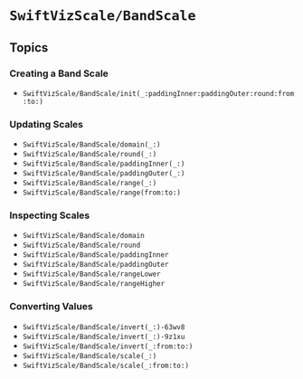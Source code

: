 # ``SwiftVizScale/BandScale``

## Topics

### Creating a Band Scale

- ``SwiftVizScale/BandScale/init(_:paddingInner:paddingOuter:round:from:to:)``

### Updating Scales

- ``SwiftVizScale/BandScale/domain(_:)``
- ``SwiftVizScale/BandScale/round(_:)``
- ``SwiftVizScale/BandScale/paddingInner(_:)``
- ``SwiftVizScale/BandScale/paddingOuter(_:)``
- ``SwiftVizScale/BandScale/range(_:)``
- ``SwiftVizScale/BandScale/range(from:to:)``

### Inspecting Scales

- ``SwiftVizScale/BandScale/domain``
- ``SwiftVizScale/BandScale/round``
- ``SwiftVizScale/BandScale/paddingInner``
- ``SwiftVizScale/BandScale/paddingOuter``
- ``SwiftVizScale/BandScale/rangeLower``
- ``SwiftVizScale/BandScale/rangeHigher``

### Converting Values

- ``SwiftVizScale/BandScale/invert(_:)-63wv8``
- ``SwiftVizScale/BandScale/invert(_:)-9z1xu``
- ``SwiftVizScale/BandScale/invert(_:from:to:)``
- ``SwiftVizScale/BandScale/scale(_:)``
- ``SwiftVizScale/BandScale/scale(_:from:to:)``
